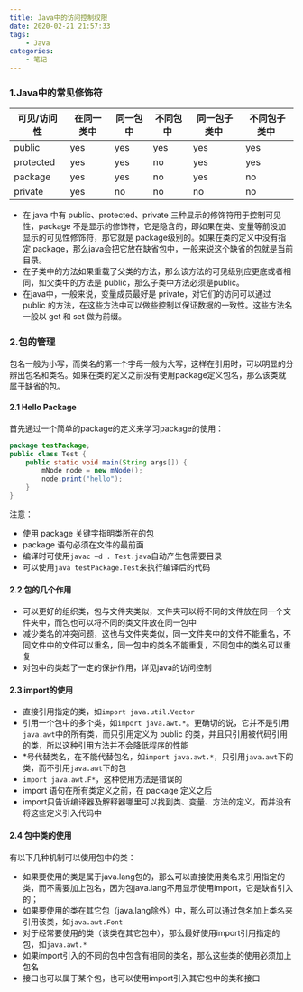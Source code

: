 ```yaml
---
title: Java中的访问控制权限
date: 2020-02-21 21:57:33
tags:
    - Java
categories:
    - 笔记
---
```


### 1.Java中的常见修饰符

| 可见/访问性 | 在同一类中 | 同一包中 | 不同包中  | 同一包子类中  | 不同包子类中  |
| --- | --- | --- | --- | --- | --- |
| public | yes | yes | yes | yes | yes |
| protected  | yes | yes | no | yes | yes |
| package  | yes | yes | no | yes | no |
| private | yes | no | no | no | no |

* 在 java 中有 public、protected、private 三种显示的修饰符用于控制可见性，package 不是显示的修饰符，它是隐含的，即如果在类、变量等前没加显示的可见性修饰符，那它就是 package级别的。如果在类的定义中没有指定 package，那么java会把它放在缺省包中，一般来说这个缺省的包就是当前目录。
* 在子类中的方法如果重载了父类的方法，那么该方法的可见级别应更底或者相同，如父类中的方法是 public，那么子类中方法必须是public。
* 在java中，一般来说，变量成员最好是 private，对它们的访问可以通过 public 的方法，在这些方法中可以做些控制以保证数据的一致性。这些方法名一般以 get 和 set 做为前缀。

### 2.包的管理

包名一般为小写，而类名的第一个字母一般为大写，这样在引用时，可以明显的分辨出包名和类名。如果在类的定义之前没有使用package定义包名，那么该类就属于缺省的包。

#### 2.1 Hello Package

首先通过一个简单的package的定义来学习package的使用：

```java
package testPackage;
public class Test {
    public static void main(String args[]) {
        mNode node = new mNode();
        node.print("hello");
    }
}
```

注意：
* 使用 package 关键字指明类所在的包
* package 语句必须在文件的最前面
* 编译时可使用`javac –d . Test.java`自动产生包需要目录
* 可以使用`java testPackage.Test`来执行编译后的代码

#### 2.2 包的几个作用

- 可以更好的组织类，包与文件夹类似，文件夹可以将不同的文件放在同一个文件夹中，而包也可以将不同的类文件放在同一包中
- 减少类名的冲突问题，这也与文件夹类似，同一文件夹中的文件不能重名，不同文件中的文件可以重名，同一包中的类名不能重复，不同包中的类名可以重复
- 对包中的类起了一定的保护作用，详见java的访问控制

#### 2.3 import的使用

- 直接引用指定的类，如`import java.util.Vector`
- 引用一个包中的多个类，如`import java.awt.*`。更确切的说，它并不是引用`java.awt`中的所有类，而只引用定义为 public 的类，并且只引用被代码引用的类，所以这种引用方法并不会降低程序的性能
- \*号代替类名，在不能代替包名，如`import java.awt.*`，只引用`java.awt`下的类，而不引用`java.awt`下的包
- `import java.awt.F*`，这种使用方法是错误的
- import 语句在所有类定义之前，在 package 定义之后
- import只告诉编译器及解释器哪里可以找到类、变量、方法的定义，而并没有将这些定义引入代码中

#### 2.4 包中类的使用
有以下几种机制可以使用包中的类：

- 如果要使用的类是属于java.lang包的，那么可以直接使用类名来引用指定的类，而不需要加上包名，因为包java.lang不用显示使用import，它是缺省引入的；
- 如果要使用的类在其它包（java.lang除外）中，那么可以通过包名加上类名来引用该类，如`java.awt.Font`
- 对于经常要使用的类（该类在其它包中），那么最好使用import引用指定的包，如`java.awt.*`
- 如果import引入的不同的包中包含有相同的类名，那么这些类的使用必须加上包名
- 接口也可以属于某个包，也可以使用import引入其它包中的类和接口
